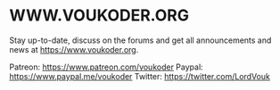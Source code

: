 # WWW.VOUKODER.ORG
Stay up-to-date, discuss on the forums and get all announcements and news at https://www.voukoder.org.

Patreon: https://www.patreon.com/voukoder
Paypal: https://www.paypal.me/voukoder
Twitter: https://twitter.com/LordVouk
